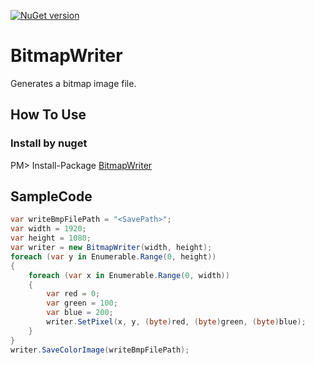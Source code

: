 [![NuGet version](https://badge.fury.io/nu/BitmapWriter.svg)](https://badge.fury.io/nu/BitmapWriter)
# BitmapWriter
Generates a bitmap image file.

## How To Use
### Install by nuget
PM> Install-Package [BitmapWriter](https://www.nuget.org/packages/BitmapWriter/)


## SampleCode
```csharp
var writeBmpFilePath = "<SavePath>";
var width = 1920;
var height = 1080;
var writer = new BitmapWriter(width, height);
foreach (var y in Enumerable.Range(0, height))
{
    foreach (var x in Enumerable.Range(0, width))
    {
        var red = 0;
        var green = 100;
        var blue = 200;
        writer.SetPixel(x, y, (byte)red, (byte)green, (byte)blue);
    }
}
writer.SaveColorImage(writeBmpFilePath);
```
